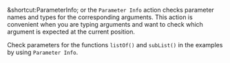 

<span class="shortcut">&shortcut:ParameterInfo;</span> or the
<span class="control">`Parameter Info`</span> action checks parameter names and
types for the corresponding arguments. This action is convenient when you are
typing arguments and want to check which argument is expected at the current
position.

Check parameters for the functions `listOf()` and `subList()` in the examples
by using <span class="control">`Parameter Info`</span>.
